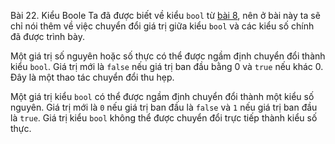 Bài 22. Kiểu Boole
Ta đã được biết về kiểu `bool` từ [bài 8](!2.8#3), nên ở bài này ta sẽ chỉ nói thêm về việc chuyển đổi giá trị giữa kiểu
`bool` và các kiểu số chính đã được trình bày.

Một giá trị số nguyên hoặc số thực có thể được ngầm định chuyển đổi thành kiểu `bool`. Giá trị mới là `false` nếu giá
trị ban đầu bằng 0 và `true` nếu khác 0. Đây là một thao tác chuyển đổi thu hẹp.

Một giá trị kiểu `bool` có thể được ngầm định chuyển đổi thành một kiểu số nguyên. Giá trị mới là `0` nếu giá trị ban
đầu là `false` và `1` nếu giá trị ban đầu là `true`. Giá trị kiểu `bool` không thể được chuyển đổi trực tiếp thành kiểu
số thực.